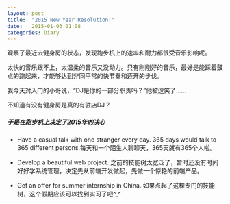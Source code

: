 ```yaml
---
layout: post
title:  "2015 New Year Resolution!"
date:   2015-01-03 01:08
categories: Diary
---
```


观察了最近去健身房的状态，发现跑步机上的速率和耐力都很受音乐影响呢。

太快的音乐跟不上，太温柔的音乐又没动力。只有刚刚好的音乐，最好是能踩着鼓点的跑起来，才能够达到非同平常的快节奏和迈开的步伐。

我今天对入门的小哥说，“DJ是你的一部分职责吗？”他被逗笑了……

不知道有没有健身房是真的有驻店DJ？

##### 于是在跑步机上决定了2015年的决心

* Have a casual talk with one stranger every day. 365 days would talk to 365 different persons.每天和一个陌生人聊聊天，365天就有365个人啦。

* Develop a beautiful web project. 之前的技能树太宽泛了，暂时还没有时间好好学系统管理，决定先从前端开发做起，先做一个惊艳的前端产品。

* Get an offer for summer internship in China. 如果点起了这棵专门的技能树，这个假期应该可以找到实习了吧^_^